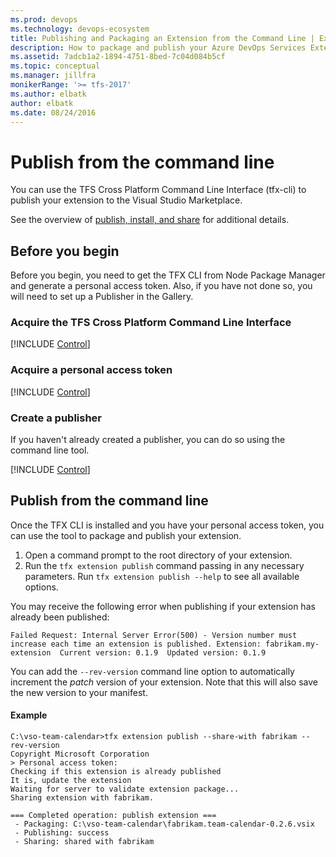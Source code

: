 ```yaml
---
ms.prod: devops
ms.technology: devops-ecosystem
title: Publishing and Packaging an Extension from the Command Line | Extensions for Azure DevOps Services
description: How to package and publish your Azure DevOps Services Extension from the command line.
ms.assetid: 7adcb1a2-1894-4751-8bed-7c04d084b5cf
ms.topic: conceptual
ms.manager: jillfra
monikerRange: '>= tfs-2017'
ms.author: elbatk
author: elbatk
ms.date: 08/24/2016
---
```


# Publish from the command line

You can use the TFS Cross Platform Command Line Interface (tfx-cli) to publish your extension to the Visual Studio Marketplace.

See the overview of [publish, install, and share](./overview.md) for additional details.

## Before you begin

Before you begin, you need to get the TFX CLI from Node Package Manager and generate a personal access token. 
Also, if you have not done so, you will need to set up a Publisher in the Gallery.

### Acquire the TFS Cross Platform Command Line Interface

[!INCLUDE [Control](../_shared/procedures/acquire-tfx-cli.md)]

### Acquire a personal access token

[!INCLUDE [Control](../_shared/procedures/acquire-pat.md)]

### Create a publisher

If you haven't already created a publisher, you can do so using the command line tool.

[!INCLUDE [Control](../_shared/procedures/command-line-create-publisher.md)]

## Publish from the command line

Once the TFX CLI is installed and you have your personal access token, you can use the tool to package and publish your extension.

1. Open a command prompt to the root directory of your extension.
2. Run the `tfx extension publish` command passing in any necessary parameters. 
Run `tfx extension publish --help` to see all available options.

You may receive the following error when publishing if your extension has already been published:

```
Failed Request: Internal Server Error(500) - Version number must increase each time an extension is published. Extension: fabrikam.my-extension  Current version: 0.1.9  Updated version: 0.1.9
```

You can add the `--rev-version` command line option to automatically increment the *patch* version of your extension. 
Note that this will also save the new version to your manifest.


#### Example

```
C:\vso-team-calendar>tfx extension publish --share-with fabrikam --rev-version
Copyright Microsoft Corporation
> Personal access token:
Checking if this extension is already published
It is, update the extension
Waiting for server to validate extension package...
Sharing extension with fabrikam.

=== Completed operation: publish extension ===
 - Packaging: C:\vso-team-calendar\fabrikam.team-calendar-0.2.6.vsix
 - Publishing: success
 - Sharing: shared with fabrikam
```
